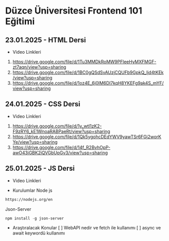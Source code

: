# Düzce Üniversitesi Frontend 101 Eğitimi

## 23.01.2025 - HTML Dersi
- Video Linkleri 
1. https://drive.google.com/file/d/1Tu3MMDkRoMW9PFleeHyMXFMGF-zt7aqn/view?usp=sharing
2. https://drive.google.com/file/d/1BC0gQSdSvAUzjCQUFb9GpkQ_Ijd4tKEk/view?usp=sharing
3. https://drive.google.com/file/d/1oz4E_6j0lM6DI7kqH8YKEFg9ak4S_mYF/view?usp=sharing

## 24.01.2025 - CSS Dersi
- Video Linkleri
1. https://drive.google.com/file/d/1y_wtl1zK2-F9zRY6_kE1WnoaRABPaeRt/view?usp=sharing
2. https://drive.google.com/file/d/1Qk5ygohcDEdYWV9yawTSr6FGj2worKYe/view?usp=sharing
3. https://drive.google.com/file/d/14f_R2BvhOpP-awO43iGBK2iQVGbUpGv3/view?usp=sharing

## 25.01.2025 - JS Dersi
- Video Linkleri

- Kurulumlar
Node js
```bash
https://nodejs.org/en
```

Json-Server
```powershell
npm install -g json-server
```

- Araştıralacak Konular
[ ] WebAPI nedir ve fetch ile kullanımı
[ ] async ve await keywordü kullanımı
